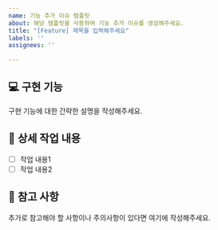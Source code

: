```yaml
---
name: 기능 추가 이슈 템플릿
about: 해당 템플릿을 사용하여 기능 추가 이슈를 생성해주세요.
title: "[Feature] 제목을 입력해주세요"
labels: ''
assignees: ''

---
```


## 💻 구현 기능
구현 기능에 대한 간략한 설명을 작성해주세요.

## 🔨 상세 작업 내용 <!-- 투두리스트 형식-->
- [ ] 작업 내용1
- [ ] 작업 내용2

## 📄 참고 사항
추가로 참고해야 할 사항이나 주의사항이 있다면 여기에 작성해주세요.

